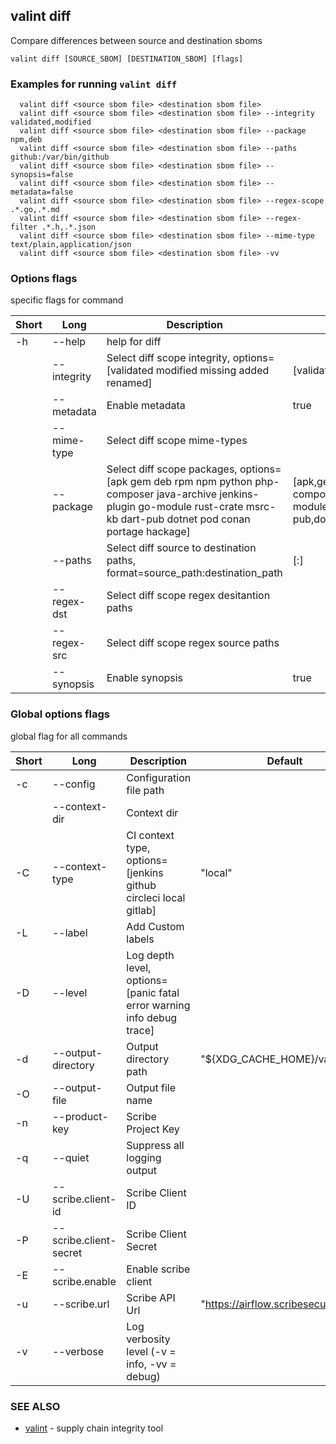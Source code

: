 ## valint diff

Compare differences between source and destination sboms

```
valint diff [SOURCE_SBOM] [DESTINATION_SBOM] [flags]
```

### Examples for running `valint diff`

```
  valint diff <source sbom file> <destination sbom file>
  valint diff <source sbom file> <destination sbom file> --integrity validated,modified
  valint diff <source sbom file> <destination sbom file> --package npm,deb
  valint diff <source sbom file> <destination sbom file> --paths github:/var/bin/github
  valint diff <source sbom file> <destination sbom file> --synopsis=false
  valint diff <source sbom file> <destination sbom file> --metadata=false
  valint diff <source sbom file> <destination sbom file> --regex-scope .*.go,.*.md
  valint diff <source sbom file> <destination sbom file> --regex-filter .*.h,.*.json
  valint diff <source sbom file> <destination sbom file> --mime-type text/plain,application/json
  valint diff <source sbom file> <destination sbom file> -vv

```

### Options flags 
specific flags for command

| Short | Long | Description | Default |
| --- | --- | --- | --- |
| -h | --help | help for diff | |
| | --integrity | Select diff scope integrity, options=[validated modified missing added renamed] | [validated,modified,missing,added,renamed] |
| | --metadata | Enable metadata | true |
| | --mime-type | Select diff scope mime-types | |
| | --package | Select diff scope packages, options=[apk gem deb rpm npm python php-composer java-archive jenkins-plugin go-module rust-crate msrc-kb dart-pub dotnet pod conan portage hackage] | [apk,gem,deb,rpm,npm,python,php-composer,java-archive,jenkins-plugin,go-module,rust-crate,msrc-kb,dart-pub,dotnet,pod,conan,portage,hackage] |
| | --paths | Select diff source to destination paths, format=source_path:destination_path | [:] |
| | --regex-dst | Select diff scope regex desitantion paths | |
| | --regex-src | Select diff scope regex source paths | |
| | --synopsis | Enable synopsis | true |


### Global options flags
global flag for all commands


| Short | Long | Description | Default |
| --- | --- | --- | --- |
| -c | --config | Configuration file path | |
| | --context-dir | Context dir | |
| -C | --context-type | CI context type, options=[jenkins github circleci local gitlab] | "local" |
| -L | --label | Add Custom labels | |
| -D | --level | Log depth level, options=[panic fatal error warning info debug trace] | |
| -d | --output-directory | Output directory path | "${XDG_CACHE_HOME}/valint" |
| -O | --output-file | Output file name | |
| -n | --product-key | Scribe Project Key | |
| -q | --quiet | Suppress all logging output | |
| -U | --scribe.client-id | Scribe Client ID | |
| -P | --scribe.client-secret | Scribe Client Secret | |
| -E | --scribe.enable | Enable scribe client | |
| -u | --scribe.url | Scribe API Url | "https://airflow.scribesecurity.com" |
| -v | --verbose | Log verbosity level (-v = info, -vv = debug) | |


### SEE ALSO

* [valint](valint.md)	 - supply chain integrity tool
